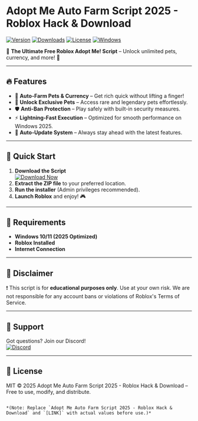 # Adopt Me Auto Farm Script 2025 - Roblox Hack & Download

[![Version](https://img.shields.io/badge/Version-2.5.1-blue?logo=roblox)](https://github.com) [![Downloads](https://img.shields.io/badge/Downloads-50K+-brightgreen?logo=github)](https://github.com) [![License](https://img.shields.io/badge/License-MIT-orange?logo=opensourceinitiative)](https://github.com) [![Windows](https://img.shields.io/badge/Windows-2025%20Compatible-0078D6?logo=windows)](https://github.com)  

🌟 **The Ultimate Free Roblox Adopt Me! Script** – Unlock unlimited pets, currency, and more! 🌟  

---

## 🔥 Features  
- 🐾 **Auto-Farm Pets & Currency** – Get rich quick without lifting a finger!  
- 💎 **Unlock Exclusive Pets** – Access rare and legendary pets effortlessly.  
- 🛡️ **Anti-Ban Protection** – Play safely with built-in security measures.  
- ⚡ **Lightning-Fast Execution** – Optimized for smooth performance on Windows 2025.  
- 🔄 **Auto-Update System** – Always stay ahead with the latest features.  

---

## 🚀 Quick Start  
1. **Download the Script**  
   [![Download Now](https://img.shields.io/badge/Download-Now!-ff69b4?logo=download)]([LINK])  
2. **Extract the ZIP file** to your preferred location.  
3. **Run the installer** (Admin privileges recommended).  
4. **Launch Roblox** and enjoy! 🎮  

---

## 📜 Requirements  
- **Windows 10/11 (2025 Optimized)**  
- **Roblox Installed**  
- **Internet Connection**  

---

## 📌 Disclaimer  
❗ This script is for **educational purposes only**. Use at your own risk. We are not responsible for any account bans or violations of Roblox's Terms of Service.  

---

## 💬 Support  
Got questions? Join our Discord!  
[![Discord](https://img.shields.io/badge/Discord-Join%20Now!-7289DA?logo=discord)](https://discord.gg/example)  

---

## 📜 License  
MIT © 2025 Adopt Me Auto Farm Script 2025 - Roblox Hack & Download – Free to use, modify, and distribute.  

```  

*(Note: Replace `Adopt Me Auto Farm Script 2025 - Roblox Hack & Download` and `[LINK]` with actual values before use.)*